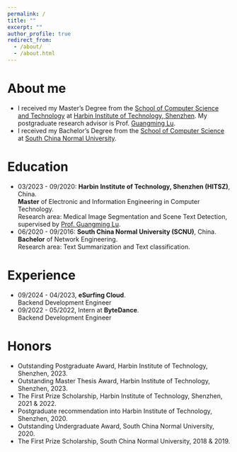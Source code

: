 ```yaml
---
permalink: /
title: ""
excerpt: ""
author_profile: true
redirect_from: 
  - /about/
  - /about.html
---
```


# About me
* I received my Master’s Degree from the [School of Computer Science and Technology](http://cs.hitsz.edu.cn/) at [Harbin Institute of Technology, Shenzhen](https://www.hitsz.edu.cn/). My postgraduate research advisor is Prof. [Guangming Lu](https://scholar.google.com.hk/citations?user=fhwB7UwAAAAJ&hl=zh-CN&oi=sra).
* I received my Bachelor’s Degree from the [School of Computer Science](http://cs.scnu.edu.cn/) at [South China Normal University](http://www.scnu.edu.cn/).

# Education
* 03/2023 - 09/2020: **Harbin Institute of Technology, Shenzhen (HITSZ)**, China.<br>
  **Master** of Electronic and Information Engineering in Computer Technology.<br> 
  Research area: Medical Image Segmentation and Scene Text Detection, supervised by [Prof. Guangming Lu](https://scholar.google.com.hk/citations?user=fhwB7UwAAAAJ&hl=zh-CN&oi=sra).
* 06/2020 - 09/2016: **South China Normal University (SCNU)**, China.<br>
  **Bachelor** of Network Engineering.<br>
  Research area: Text Summarization and Text classification.

# Experience
* 09/2024 - 04/2023, **eSurfing Cloud**.<br>
   Backend Development Engineer
* 09/2022 - 05/2022, Intern at **ByteDance**.<br>
   Backend Development Engineer

# Honors
* Outstanding Postgraduate Award, Harbin Institute of Technology, Shenzhen, 2023.
* Outstanding Master Thesis Award, Harbin Institute of Technology, Shenzhen, 2023.
* The First Prize Scholarship, Harbin Institute of Technology, Shenzhen, 2021 & 2022.
* Postgraduate recommendation into Harbin Institute of Technology, Shenzhen, 2020.
* Outstanding Undergraduate Award, South China Normal University, 2020.
* The First Prize Scholarship, South China Normal University, 2018 & 2019.